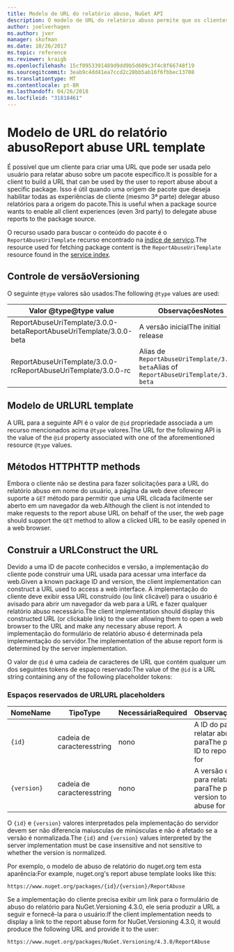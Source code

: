 ```yaml
---
title: Modelo de URL do relatório abuso, NuGet API
description: O modelo de URL do relatório abuso permite que os clientes exibir um link para relatar abuso em sua interface do usuário.
author: joelverhagen
ms.author: jver
manager: skofman
ms.date: 10/26/2017
ms.topic: reference
ms.reviewer: kraigb
ms.openlocfilehash: 15cf0953391489d9dd9b5d609c3f4c8f66748f19
ms.sourcegitcommit: 3eab9c4dd41ea7ccd2c28bb5ab16f6fbbec13708
ms.translationtype: MT
ms.contentlocale: pt-BR
ms.lasthandoff: 04/26/2018
ms.locfileid: "31818461"
---
```

# <a name="report-abuse-url-template"></a><span data-ttu-id="89738-103">Modelo de URL do relatório abuso</span><span class="sxs-lookup"><span data-stu-id="89738-103">Report abuse URL template</span></span>

<span data-ttu-id="89738-104">É possível que um cliente para criar uma URL que pode ser usada pelo usuário para relatar abuso sobre um pacote específico.</span><span class="sxs-lookup"><span data-stu-id="89738-104">It is possible for a client to build a URL that can be used by the user to report abuse about a specific package.</span></span> <span data-ttu-id="89738-105">Isso é útil quando uma origem de pacote que deseja habilitar todas as experiências de cliente (mesmo 3ª parte) delegar abuso relatórios para a origem do pacote.</span><span class="sxs-lookup"><span data-stu-id="89738-105">This is useful when a package source wants to enable all client experiences (even 3rd party) to delegate abuse reports to the package source.</span></span>

<span data-ttu-id="89738-106">O recurso usado para buscar o conteúdo do pacote é o `ReportAbuseUriTemplate` recurso encontrado na [índice de serviço](service-index.md).</span><span class="sxs-lookup"><span data-stu-id="89738-106">The resource used for fetching package content is the `ReportAbuseUriTemplate` resource found in the [service index](service-index.md).</span></span>

## <a name="versioning"></a><span data-ttu-id="89738-107">Controle de versão</span><span class="sxs-lookup"><span data-stu-id="89738-107">Versioning</span></span>

<span data-ttu-id="89738-108">O seguinte `@type` valores são usados:</span><span class="sxs-lookup"><span data-stu-id="89738-108">The following `@type` values are used:</span></span>

<span data-ttu-id="89738-109">Valor @type</span><span class="sxs-lookup"><span data-stu-id="89738-109">@type value</span></span>                       | <span data-ttu-id="89738-110">Observações</span><span class="sxs-lookup"><span data-stu-id="89738-110">Notes</span></span>
--------------------------------- | -----
<span data-ttu-id="89738-111">ReportAbuseUriTemplate/3.0.0-beta</span><span class="sxs-lookup"><span data-stu-id="89738-111">ReportAbuseUriTemplate/3.0.0-beta</span></span> | <span data-ttu-id="89738-112">A versão inicial</span><span class="sxs-lookup"><span data-stu-id="89738-112">The initial release</span></span>
<span data-ttu-id="89738-113">ReportAbuseUriTemplate/3.0.0-rc</span><span class="sxs-lookup"><span data-stu-id="89738-113">ReportAbuseUriTemplate/3.0.0-rc</span></span>   | <span data-ttu-id="89738-114">Alias de `ReportAbuseUriTemplate/3.0.0-beta`</span><span class="sxs-lookup"><span data-stu-id="89738-114">Alias of `ReportAbuseUriTemplate/3.0.0-beta`</span></span>

## <a name="url-template"></a><span data-ttu-id="89738-115">Modelo de URL</span><span class="sxs-lookup"><span data-stu-id="89738-115">URL template</span></span>

<span data-ttu-id="89738-116">A URL para a seguinte API é o valor de `@id` propriedade associada a um recurso mencionados acima `@type` valores.</span><span class="sxs-lookup"><span data-stu-id="89738-116">The URL for the following API is the value of the `@id` property associated with one of the aforementioned resource `@type` values.</span></span>

## <a name="http-methods"></a><span data-ttu-id="89738-117">Métodos HTTP</span><span class="sxs-lookup"><span data-stu-id="89738-117">HTTP methods</span></span>

<span data-ttu-id="89738-118">Embora o cliente não se destina para fazer solicitações para a URL do relatório abuso em nome do usuário, a página da web deve oferecer suporte a `GET` método para permitir que uma URL clicada facilmente ser aberto em um navegador da web.</span><span class="sxs-lookup"><span data-stu-id="89738-118">Although the client is not intended to make requests to the report abuse URL on behalf of the user, the web page should support the `GET` method to allow a clicked URL to be easily opened in a web browser.</span></span>

## <a name="construct-the-url"></a><span data-ttu-id="89738-119">Construir a URL</span><span class="sxs-lookup"><span data-stu-id="89738-119">Construct the URL</span></span>

<span data-ttu-id="89738-120">Devido a uma ID de pacote conhecidos e versão, a implementação do cliente pode construir uma URL usada para acessar uma interface da web.</span><span class="sxs-lookup"><span data-stu-id="89738-120">Given a known package ID and version, the client implementation can construct a URL used to access a web interface.</span></span> <span data-ttu-id="89738-121">A implementação do cliente deve exibir essa URL construído (ou link clicável) para o usuário é avisado para abrir um navegador da web para a URL e fazer qualquer relatório abuso necessário.</span><span class="sxs-lookup"><span data-stu-id="89738-121">The client implementation should display this constructed URL (or clickable link) to the user allowing them to open a web browser to the URL and make any necessary abuse report.</span></span> <span data-ttu-id="89738-122">A implementação do formulário de relatório abuso é determinada pela implementação do servidor.</span><span class="sxs-lookup"><span data-stu-id="89738-122">The implementation of the abuse report form is determined by the server implementation.</span></span>

<span data-ttu-id="89738-123">O valor de `@id` é uma cadeia de caracteres de URL que contém qualquer um dos seguintes tokens de espaço reservado:</span><span class="sxs-lookup"><span data-stu-id="89738-123">The value of the `@id` is a URL string containing any of the following placeholder tokens:</span></span>

### <a name="url-placeholders"></a><span data-ttu-id="89738-124">Espaços reservados de URL</span><span class="sxs-lookup"><span data-stu-id="89738-124">URL placeholders</span></span>

<span data-ttu-id="89738-125">Nome</span><span class="sxs-lookup"><span data-stu-id="89738-125">Name</span></span>        | <span data-ttu-id="89738-126">Tipo</span><span class="sxs-lookup"><span data-stu-id="89738-126">Type</span></span>    | <span data-ttu-id="89738-127">Necessária</span><span class="sxs-lookup"><span data-stu-id="89738-127">Required</span></span> | <span data-ttu-id="89738-128">Observações</span><span class="sxs-lookup"><span data-stu-id="89738-128">Notes</span></span>
----------- | ------- | -------- | -----
`{id}`      | <span data-ttu-id="89738-129">cadeia de caracteres</span><span class="sxs-lookup"><span data-stu-id="89738-129">string</span></span>  | <span data-ttu-id="89738-130">no</span><span class="sxs-lookup"><span data-stu-id="89738-130">no</span></span>       | <span data-ttu-id="89738-131">A ID do pacote para relatar abuso para</span><span class="sxs-lookup"><span data-stu-id="89738-131">The package ID to report abuse for</span></span>
`{version}` | <span data-ttu-id="89738-132">cadeia de caracteres</span><span class="sxs-lookup"><span data-stu-id="89738-132">string</span></span>  | <span data-ttu-id="89738-133">no</span><span class="sxs-lookup"><span data-stu-id="89738-133">no</span></span>       | <span data-ttu-id="89738-134">A versão do pacote para relatar abuso para</span><span class="sxs-lookup"><span data-stu-id="89738-134">The package version to report abuse for</span></span>

<span data-ttu-id="89738-135">O `{id}` e `{version}` valores interpretados pela implementação do servidor devem ser não diferencia maiusculas de minúsculas e não é afetado se a versão é normalizada.</span><span class="sxs-lookup"><span data-stu-id="89738-135">The `{id}` and `{version}` values interpreted by the server implementation must be case insensitive and not sensitive to whether the version is normalized.</span></span>

<span data-ttu-id="89738-136">Por exemplo, o modelo de abuso de relatório do nuget.org tem esta aparência:</span><span class="sxs-lookup"><span data-stu-id="89738-136">For example, nuget.org's report abuse template looks like this:</span></span>

    https://www.nuget.org/packages/{id}/{version}/ReportAbuse

<span data-ttu-id="89738-137">Se a implementação do cliente precisa exibir um link para o formulário de abuso do relatório para NuGet.Versioning 4.3.0, ele seria produzir a URL a seguir e fornecê-la para o usuário:</span><span class="sxs-lookup"><span data-stu-id="89738-137">If the client implementation needs to display a link to the report abuse form for NuGet.Versioning 4.3.0, it would produce the following URL and provide it to the user:</span></span>

    https://www.nuget.org/packages/NuGet.Versioning/4.3.0/ReportAbuse
